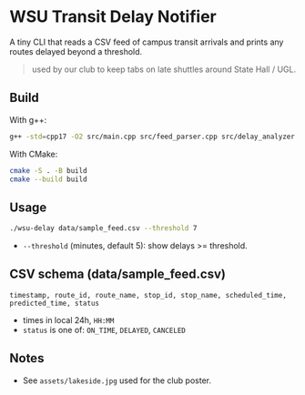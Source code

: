 # WSU Transit Delay Notifier

A tiny CLI that reads a CSV feed of campus transit arrivals and prints any routes delayed beyond a threshold.

> used by our club to keep tabs on late shuttles around State Hall / UGL.

## Build
With g++:
```bash
g++ -std=cpp17 -O2 src/main.cpp src/feed_parser.cpp src/delay_analyzer.cpp -o wsu-delay
```

With CMake:
```bash
cmake -S . -B build
cmake --build build
```

## Usage

```bash
./wsu-delay data/sample_feed.csv --threshold 7
```

* `--threshold` (minutes, default 5): show delays >= threshold.

## CSV schema (data/sample_feed.csv)

`timestamp, route_id, route_name, stop_id, stop_name, scheduled_time, predicted_time, status`

* times in local 24h, `HH:MM`
* `status` is one of: `ON_TIME`, `DELAYED`, `CANCELED`

## Notes

* See `assets/lakeside.jpg` used for the club poster.
